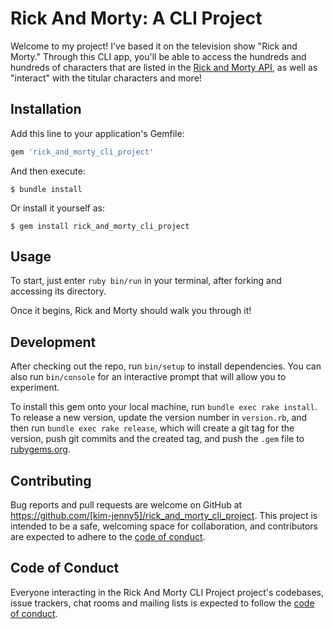 # Rick And Morty: A CLI Project

Welcome to my project! I've based it on the television show "Rick and Morty." Through this CLI app, you'll be able to access the hundreds and hundreds of characters that are listed in the [Rick and Morty API](https://rickandmortyapi.com), as well as "interact" with the titular characters and more!

## Installation

Add this line to your application's Gemfile:

```ruby
gem 'rick_and_morty_cli_project'
```

And then execute:

    $ bundle install

Or install it yourself as:

    $ gem install rick_and_morty_cli_project

## Usage

To start, just enter `ruby bin/run` in your terminal, after forking and accessing its directory.

Once it begins, Rick and Morty should walk you through it!

## Development

After checking out the repo, run `bin/setup` to install dependencies. You can also run `bin/console` for an interactive prompt that will allow you to experiment.

To install this gem onto your local machine, run `bundle exec rake install`. To release a new version, update the version number in `version.rb`, and then run `bundle exec rake release`, which will create a git tag for the version, push git commits and the created tag, and push the `.gem` file to [rubygems.org](https://rubygems.org).

## Contributing

Bug reports and pull requests are welcome on GitHub at https://github.com/[kim-jenny5]/rick_and_morty_cli_project. This project is intended to be a safe, welcoming space for collaboration, and contributors are expected to adhere to the [code of conduct](https://github.com/[kim-jenny5]/rick_and_morty_cli_project/blob/master/CODE_OF_CONDUCT.md).

## Code of Conduct

Everyone interacting in the Rick And Morty CLI Project project's codebases, issue trackers, chat rooms and mailing lists is expected to follow the [code of conduct](https://github.com/[kim-jenny5]/rick_and_morty_cli_project/blob/master/CODE_OF_CONDUCT.md).